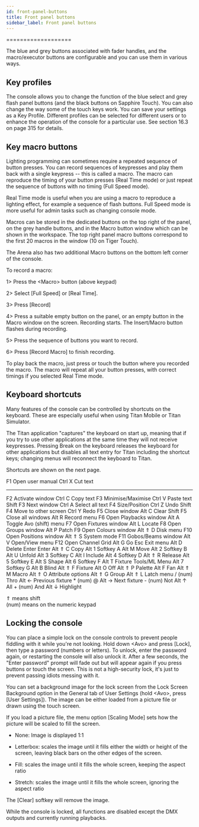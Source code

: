 ```yaml
---
id: front-panel-buttons 
title: Front panel buttons
sidebar_label: Front panel buttons
---
```

===================

The blue and grey buttons associated with fader handles, and the
macro/executor buttons are configurable and you can use them in various
ways.

Key profiles
------------

The console allows you to change the function of the blue select and
grey flash panel buttons (and the black buttons on Sapphire Touch). You
can also change the way some of the touch keys work. You can save your
settings as a Key Profile. Different profiles can be selected for
different users or to enhance the operation of the console for a
particular use. See section 16.3 on page 315 for details.

Key macro buttons
-----------------

Lighting programming can sometimes require a repeated sequence of button
presses. You can record sequences of keypresses and play them back with
a single keypress -- this is called a macro. The macro can reproduce the
timing of your button presses (Real Time mode) or just repeat the
sequence of buttons with no timing (Full Speed mode).

Real Time mode is useful when you are using a macro to reproduce a
lighting effect, for example a sequence of flash buttons. Full Speed
mode is more useful for admin tasks such as changing console mode.

Macros can be stored in the dedicated buttons on the top right of the
panel, on the grey handle buttons, and in the Macro button window which
can be shown in the workspace. The top right panel macro buttons
correspond to the first 20 macros in the window (10 on Tiger Touch).

The Arena also has two additional Macro buttons on the bottom left
corner of the console.

To record a macro:

1\> Press the \<Macro\> button (above keypad)

2\> Select \[Full Speed\] or \[Real Time\].

3\> Press \[Record\]

4\> Press a suitable empty button on the panel, or an empty button in
the Macro window on the screen. Recording starts. The Insert/Macro
button flashes during recording.

5\> Press the sequence of buttons you want to record.

6\> Press \[Record Macro\] to finish recording.

To play back the macro, just press or touch the button where you
recorded the macro. The macro will repeat all your button presses, with
correct timings if you selected Real Time mode.

Keyboard shortcuts
------------------

Many features of the console can be controlled by shortcuts on the
keyboard. These are especially useful when using Titan Mobile or Titan
Simulator.

The Titan application "captures" the keyboard on start up, meaning that
if you try to use other applications at the same time they will not
receive keypresses. Pressing Break on the keyboard releases the keyboard
for other applications but disables all text entry for Titan including
the shortcut keys; changing menus will reconnect the keyboard to Titan.

Shortcuts are shown on the next page.

  F1         Open user manual           Ctrl X    Cut text
  ---------- ----------------------- -- --------- -------------------------
  F2         Activate window            Ctrl C    Copy text
  F3         Minimise/Maximise          Ctrl V    Paste text
  Shift F3   Next window                Ctrl A    Select all text
  F4         Size/Position              Ctrl Z    Undo
  Shift F4   Move to other screen       Ctrl Y    Redo
  F5         Close window               Alt C     Clear
  Shift F5   Close all windows          Alt R     Record menu
  F6         Open Playbacks window      Alt A     Toggle Avo (shift) menu
  F7         Open Fixtures window       Alt L     Locate
  F8         Open Groups window         Alt P     Patch
  F9         Open Colours window        Alt ⇑ D   Disk menu
  F10        Open Positions window      Alt ⇑ S   System mode
  F11        Gobos/Beams window         Alt V     Open/View menu
  F12        Open Channel Grid          Alt G     Go
  Esc        Exit menu                  Alt D     Delete
  Enter      Enter                      Alt ⇑ C   Copy
  Alt 1      Softkey A                  Alt M     Move
  Alt 2      Softkey B                  Alt U     Unfold
  Alt 3      Softkey C                  Alt I     Include
  Alt 4      Softkey D                  Alt ⇑ R   Release
  Alt 5      Softkey E                  Alt S     Shape
  Alt 6      Softkey F                  Alt T     Fixture Tools/ML Menu
  Alt 7      Softkey G                  Alt B     Blind
  Alt ⇑ F    Fixture                    Alt O     Off
  Alt ⇑ P    Palette                    Alt F     Fan
  Alt ⇑ M    Macro                      Alt ⇑ O   Attribute options
  Alt ⇑ G    Group                      Alt ⇑ L   Latch menu
  / (num)    Thro                       Alt ←     Previous fixture
  \* (num)   @                          Alt →     Next fixture
  \- (num)   Not                        Alt ↑     All
  \+ (num)   And                        Alt ↓     Highlight

⇑ means shift\
(num) means on the numeric keypad

Locking the console
-------------------

You can place a simple lock on the console controls to prevent people
fiddling with it while you're not looking. Hold down \<Avo\> and press
\[Lock\], then type a password (numbers or letters). To unlock, enter
the password again, or restarting the console will also unlock it. After
a few seconds, the "Enter password" prompt will fade out but will appear
again if you press buttons or touch the screen. This is not a
high-security lock, it's just to prevent passing idiots messing with it.

You can set a background image for the lock screen from the Lock Screen
Background option in the General tab of User Settings (hold \<Avo\>,
press \[User Settings\]). The image can be either loaded from a picture
file or drawn using the touch screen.

If you load a picture file, the menu option \[Scaling Mode\] sets how
the picture will be scaled to fill the screen.

-   None: Image is displayed 1:1

-   Letterbox: scales the image until it fills either the width or
    height of the screen, leaving black bars on the other edges of the
    screen.

-   Fill: scales the image until it fills the whole screen, keeping the
    aspect ratio

-   Stretch: scales the image until it fills the whole screen, ignoring
    the aspect ratio

The \[Clear\] softkey will remove the image.

While the console is locked, all functions are disabled except the DMX
outputs and currently running playbacks.


